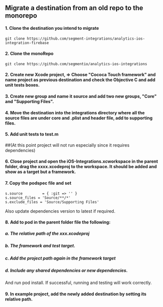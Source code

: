 ## Migrate a destination from an old repo to the monorepo

#### 1. Clone the destination you intend to migrate
```shell
git clone https://github.com/segment-integrations/analytics-ios-integration-firebase
```
#### 2. Clone the monoRepo
```shell
git clone https://github.com/segmentio/analytics-ios-integrations
```
#### 2. Create new Xcode project, => Choose "Cococa Touch framework" and name project as previous  destination and check the  Objective C and add unit tests boxes.

#### 3. Create new group and name it source and add two new groups, "Core" and "Supporting Files".

#### 4. Move the  destination into the integrations directory where all the source files are under core and .plist and header file, add to supporting files.

#### 5. Add unit tests to test.m

##(At this point project will not run especially since it requires dependencies)

#### 6. Close project and open the iOS-Integrations.xcworkspace in the parent folder, drag the xxxx.xcodeproj to the workspace. It should be added and show as a target but a framework. 

#### 7. Copy the podspec file and set

```
s.source         = { :git => '' }
s.source_files = 'Source/**/*'
s.exclude_files = 'Source/Supporting Files'

``` 

Also update dependencies version to latest if required.

#### 8. Add to pod in the parent folder file the following:

##### a. The relative path of the xxx.xcodeproj
##### b. The framework and test target.
##### c. Add the project path again in the framework target
##### d. Include any shared dependencies or new dependencies.

And run pod install. If successful, running and testing will work correctly. 

#### 9. In example project, add the newly added destination by setting its relative path.







